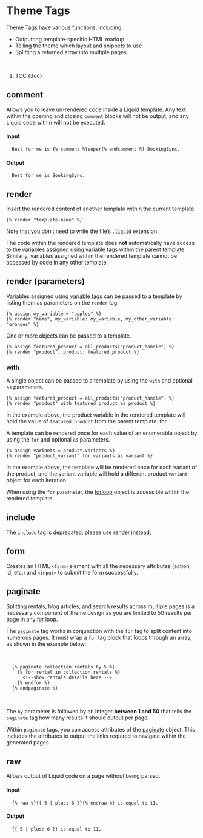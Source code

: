 # Theme Tags

Theme Tags have various functions, including:

* Outputting template-specific HTML markup
* Telling the theme which layout and snippets to use
* Splitting a returned array into multiple pages.

<br>

1. TOC
{:toc}

## comment

Allows you to leave un-rendered code inside a Liquid template. Any text within the opening and closing `comment` blocks will not be output, and any Liquid code within will not be executed.


#### Input

~~~ liquid
  Best for me is {% comment %}super{% endcomment %} BookingSync.
~~~

#### Output

~~~
  Best for me is BookingSync.
~~~

## render

Insert the rendered content of another template within the current template.

~~~ liquid
{% render "template-name" %}
~~~

Note that you don’t need to write the file’s `.liquid` extension.

The code within the rendered template does **not** automatically have access to the variables assigned using [variable tags](/reference/tags/variable_tags/) within the parent template. Similarly, variables assigned within the rendered template cannot be accessed by code in any other template.

## render (parameters)

Variables assigned using [variable tags](/reference/tags/variable_tags/) can be passed to a template by listing them as parameters on the `render` tag.

~~~ liquid
{% assign my_variable = "apples" %}
{% render "name", my_variable: my_variable, my_other_variable: "oranges" %}
~~~

One or more objects can be passed to a template.

~~~ liquid
{% assign featured_product = all_products["product_handle"] %}
{% render "product", product: featured_product %}
~~~

### with

A single object can be passed to a template by using the `with` and optional `as` parameters.

~~~ liquid
{% assign featured_product = all_products["product_handle"] %}
{% render "product" with featured_product as product %}
~~~

In the example above, the product variable in the rendered template will hold the value of `featured_product` from the parent template.
for

A template can be rendered once for each value of an enumerable object by using the `for` and optional `as` parameters.

~~~ liquid
{% assign variants = product.variants %}
{% render "product_variant" for variants as variant %}
~~~

In the example above, the template will be rendered once for each variant of the product, and the variant variable will hold a different product `variant` object for each iteration.

When using the `for` parameter, the [forloop](/reference/tags/iteration_tags/#for) object is accessible within the rendered template.

## include

The `include` tag is deprecated; please use render instead.

## form

Creates an HTML `<form>` element with all the necessary attributes (action, id, etc.) and `<input>` to submit the form successfully.

## paginate

Splitting rentals, blog articles, and search results across multiple pages is a necessary component of theme design as you are limited to 50 results per page in any [for](/reference/tags/iteration_tags/#for) loop.

The `paginate` tag works in conjunction with the `for` tag to split content into numerous pages. It must wrap a `for` tag block that loops through an array, as shown in the example below:

<br>

~~~ liquid
  {% paginate collection.rentals by 5 %}
    {% for rental in collection.rentals %}
      <!--show rentals details here -->
    {% endfor %}
  {% endpaginate %}
~~~

<br>

The `by` parameter is followed by an integer **between 1 and 50** that tells the `paginate` tag how many results it should output per page.

Within `paginate` tags, you can access attributes of the [paginate](/) object. This includes the attributes to output the links required to navigate within the generated pages.

## raw

Allows output of Liquid code on a page without being parsed.

#### Input

~~~ liquid
  {% raw %}{{ 5 | plus: 6 }}{% endraw %} is equal to 11.
~~~

#### Output

~~~ liquid
  {{ 5 | plus: 6 }} is equal to 11.
~~~
